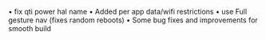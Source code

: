 




• fix qti power hal name
• Added per app data/wifi restrictions
• use Full gesture nav (fixes random reboots)
• Some bug fixes and improvements for smooth build